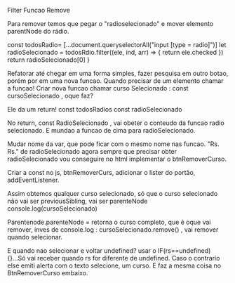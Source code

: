 Filter Funcao Remove

Para remover temos que pegar o "radioselecionado" e mover elemento parentNode 
do rádio.

const todosRadio= [...document.queryselectorAll("input [type = radio]")]
let radioSelecionado  = todosRdio.filter((ele, ind, arr) => {
    return ele.checked
})
return radioSelecionado[0]
}

Refatorar até chegar em uma forma simples, fazer pesquisa em outro botao,
porém por em uma nova funcao. Quando precisar  de um elemento chamar a funcao!
Criar nova funcao chamar curso Selecionado :
const cursoSelecionado , oque  faz?

Ele da um return!
const todosRadios 
const radioSelecionado

No return, const RadioSelecionado , vai obeter o conteudo da funcao radio selecionado.
E mundao a funcao de cima para radioSelecionado.

Mudar nome da var, que pode ficar com o mesmo nome nas funcao. "Rs. Rs." de radioSelecionado
agora sempre que precisar obter radioSelecionado vou conseguire no  html implementar o btnRemoverCurso.

Criar a const no js, btnRemoverCurs, adicionar o lister do portão, addEventListener.

Assim obtemos qualquer curso selecionado, só que o curso selecionado não vai ser
previousSibling, vai ser parenteNode console.log(cursoSelecionado)

Parentenode.parenteNode = retorna o curso completo, que é oque vai remover, inves de console.log :
cursoSelecionado.remove() , vai remover quando selecionar.

E quando nao selecionar e voltar undefined? usar o IF(rs==undefined){}...Só vai receber quando
rs for diferente de undefined. Caso o contrario else emiti alerta com o texto selecione, um curso.
E faz a mesma coisa no BtnRemoverCurso embaixo.